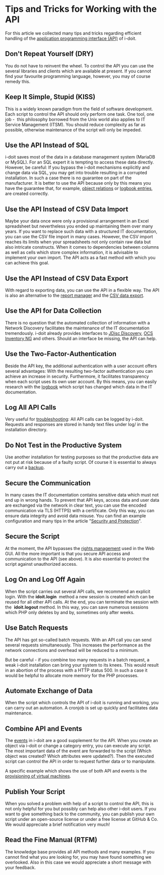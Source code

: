 # Tips and Tricks for Working with the API

For this article we collected many tips and tricks regarding efficient handling of the [application programming interface (API)](./index.md) of i-doit.

Don't Repeat Yourself (DRY)
---------------------------

You do not have to reinvent the wheel. To control the API you can use the several libraries and clients which are available at present. If you cannot find your favourite programming language, however, you may of course remedy this.

Keep It Simple, Stupid (KISS)
-----------------------------

This is a widely known paradigm from the field of software development. Each script to control the API should only perform one task. One tool, one job -  this philosophy borrowed from the Unix world also applies to IT Service Management (ITSM). You should reduce complexity as far as possible, otherwise maintenance of the script will only be impeded.

Use the API Instead of SQL
--------------------------

i-doit saves most of the data in a database management system (MariaDB or MySQL). For an SQL expert it is tempting to access these data directly. However, be careful: If you bypass the i-doit mechanisms explicitly and change data via SQL, you may get into trouble resulting in a corrupted installation. In such a case there is no guarantee on part of the manufacturer. It is better to use the API because only by this means you have the guarantee that, for example, [object relations](../../basics/object-relations.md) or [logbook entries](../../basics/logbook.md), are created correctly.

Use the API Instead of CSV Data Import
--------------------------------------

Maybe your data once were only a provisional arrangement in an Excel spreadsheet but nevertheless you ended up maintaining them over many years. If you want to replace such data with a structured IT documentation, you can use the CSV file import in many cases. However, the CSV import reaches its limits when your spreadsheets not only contain raw data but also intricate constructs. When it comes to dependencies between columns as well as cells which store complex information, it is advisable to implement your own import. The API acts as a fast method with which you can achieve this goal.

Use the API Instead of CSV Data Export
--------------------------------------

With regard to exporting data, you can use the API in a flexible way. The API is also an alternative to the [report manager](../../evaluation/report-manager.md) and the [CSV data export](../../consolidate-data/csv-data-export.md).

Use the API for Data Collection
-------------------------------

There is no question that the automated collection of information with a Network Discovery facilitates the maintenance of the IT documentation tremendously. i-doit already provides interfaces to [JDisc Discovery](../../consolidate-data/jdisc-discovery.md), [OCS Inventory NG](./../ocs-inventory-ng.md) and others. Should an interface be missing, the API can help.

Use the Two-Factor-Authentication
---------------------------------

Beside the API key, the additional authentication with a user account offers several advantages: With the resulting two-factor authentication you can achieve an increase in security. Furthermore, it facilitates transparency when each script uses its own user account. By this means, you can easily research with the [logbook](../../basics/logbook.md) which script has changed which data in the IT documentation.

Log All API Calls
-----------------

Very useful for [troubleshooting](../../system-administration/troubleshooting/index.md): All API calls can be logged by i-doit. Requests and responses are stored in handy text files under log/ in the installation directory.

Do Not Test in the Productive System
------------------------------------

Use another installation for testing purposes so that the productive data are not put at risk because of a faulty script. Of course it is essential to always carry out a [backup](../../maintenance-and-operation/backup-and-recovery/index.md).

Secure the Communication
------------------------

In many cases the IT documentation contains sensitive data which must not end up in wrong hands. To prevent that API keys, access data and user data are exchanged via the network in clear text, you can use the encoded communication via TLS (HTTPS) with a certificate. Only this way, you can ensure data integrity and avoid data misuse. You can find an example configuration and many tips in the article "[Security and Protection](../../maintenance-and-operation/security-and-protection.md)".

Secure the Script
-----------------

At the moment, the API bypasses the [rights management](../../efficient-documentation/rights-management/index.md) used in the Web GUI. All the more important is that you secure API access and communication to the API (see above). It is also essential to protect the script against unauthorized access.

Log On and Log Off Again
------------------------

When the script carries out several API calls, we recommend an explicit login. With the **idoit.login**  method a new session is created which can be reused for all other API calls. At the end, you can terminate the session with the  **idoit.logout** method. In this way, you can save numerous sessions which PHP only deletes by and by, sometimes only after weeks.

Use Batch Requests
------------------

The API has got so-called batch requests. With an API call you can send several requests simultaneously. This increases the performance as the network connections and overhead will be reduced to a minimum.

But be careful - if you combine too many requests in a batch request, a weak i-doit installation can bring your system to its knees. This would result in an abortion of the process with a HTTP status 500. In such a case it would be helpful to allocate more memory for the PHP processes.

Automate Exchange of Data
-------------------------

When the script which controls the API of i-doit is running and working, you can carry out an automation. A cronjob is set up quickly and facilitates data maintenance.

Combine API and Events
----------------------

The [events](./../events.md) in i-doit are a good supplement for the API. When you create an object via i-doit or change a category entry, you can execute any script. The most important data of the event are forwarded to the script (Which object was created? Which attributes were updated?). Then the executed script can control the API in order to request further data or to manipulate.

A specific example which shows the use of both API and events is the [provisioning of virtual machines](../../use-cases/vm-provisioning.md).

Publish Your Script
-------------------

When you solved a problem with help of a script to control the API, this is not only helpful for you but possibly can help also other i-doit users. If you want to give something back to the community, you can publish your own script under an open-source license or under a free license at GitHub & Co. We would appreciate a brief notification very much!

Read the Fine Manual (RTFM)
---------------------------

The knowledge base provides all API methods and many examples. If you cannot find what you are looking for, you may have found something we overlooked. Also in this case we would appreciate a short message with your feedback.

